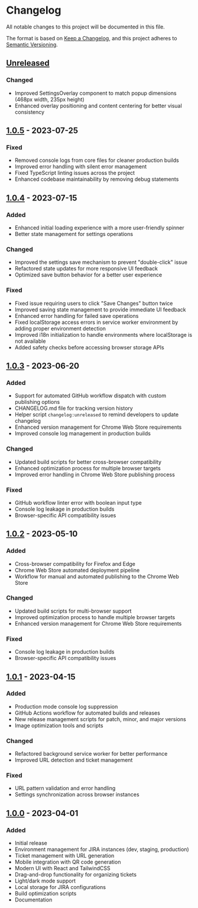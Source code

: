# Changelog

All notable changes to this project will be documented in this file.

The format is based on [Keep a Changelog](https://keepachangelog.com/en/1.0.0/),
and this project adheres to [Semantic Versioning](https://semver.org/spec/v2.0.0.html).

## [Unreleased]
### Changed
- Improved SettingsOverlay component to match popup dimensions (468px width, 235px height)
- Enhanced overlay positioning and content centering for better visual consistency

## [1.0.5] - 2023-07-25
### Fixed
- Removed console logs from core files for cleaner production builds
- Improved error handling with silent error management
- Fixed TypeScript linting issues across the project
- Enhanced codebase maintainability by removing debug statements

## [1.0.4] - 2023-07-15
### Added
- Enhanced initial loading experience with a more user-friendly spinner
- Better state management for settings operations

### Changed
- Improved the settings save mechanism to prevent "double-click" issue
- Refactored state updates for more responsive UI feedback
- Optimized save button behavior for a better user experience

### Fixed
- Fixed issue requiring users to click "Save Changes" button twice
- Improved saving state management to provide immediate UI feedback
- Enhanced error handling for failed save operations
- Fixed localStorage access errors in service worker environment by adding proper environment detection
- Improved i18n initialization to handle environments where localStorage is not available
- Added safety checks before accessing browser storage APIs

## [1.0.3] - 2023-06-20
### Added
- Support for automated GitHub workflow dispatch with custom publishing options
- CHANGELOG.md file for tracking version history
- Helper script `changelog:unreleased` to remind developers to update changelog
- Enhanced version management for Chrome Web Store requirements
- Improved console log management in production builds

### Changed
- Updated build scripts for better cross-browser compatibility
- Enhanced optimization process for multiple browser targets
- Improved error handling in Chrome Web Store publishing process

### Fixed
- GitHub workflow linter error with boolean input type
- Console log leakage in production builds
- Browser-specific API compatibility issues

## [1.0.2] - 2023-05-10
### Added
- Cross-browser compatibility for Firefox and Edge
- Chrome Web Store automated deployment pipeline
- Workflow for manual and automated publishing to the Chrome Web Store

### Changed
- Updated build scripts for multi-browser support
- Improved optimization process to handle multiple browser targets
- Enhanced version management for Chrome Web Store requirements

### Fixed
- Console log leakage in production builds
- Browser-specific API compatibility issues

## [1.0.1] - 2023-04-15
### Added
- Production mode console log suppression
- GitHub Actions workflow for automated builds and releases
- New release management scripts for patch, minor, and major versions
- Image optimization tools and scripts

### Changed
- Refactored background service worker for better performance
- Improved URL detection and ticket management

### Fixed
- URL pattern validation and error handling
- Settings synchronization across browser instances

## [1.0.0] - 2023-04-01
### Added
- Initial release
- Environment management for JIRA instances (dev, staging, production)
- Ticket management with URL generation
- Mobile integration with QR code generation
- Modern UI with React and TailwindCSS
- Drag-and-drop functionality for organizing tickets
- Light/dark mode support
- Local storage for JIRA configurations
- Build optimization scripts
- Documentation

[Unreleased]: https://github.com/Khalil-Charfi/jira-url-wizard/compare/v1.0.5...HEAD
[1.0.5]: https://github.com/Khalil-Charfi/jira-url-wizard/compare/v1.0.4...v1.0.5
[1.0.4]: https://github.com/Khalil-Charfi/jira-url-wizard/compare/v1.0.3...v1.0.4
[1.0.3]: https://github.com/Khalil-Charfi/jira-url-wizard/compare/v1.0.2...v1.0.3
[1.0.2]: https://github.com/Khalil-Charfi/jira-url-wizard/compare/v1.0.1...v1.0.2
[1.0.1]: https://github.com/Khalil-Charfi/jira-url-wizard/compare/v1.0.0...v1.0.1
[1.0.0]: https://github.com/Khalil-Charfi/jira-url-wizard/releases/tag/v1.0.0 